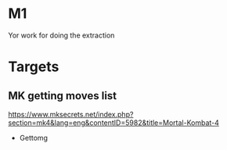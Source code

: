 # M1 

Yor work for doing the extraction 

# Targets 

## MK getting moves list

https://www.mksecrets.net/index.php?section=mk4&lang=eng&contentID=5982&title=Mortal-Kombat-4
- Gettomg 